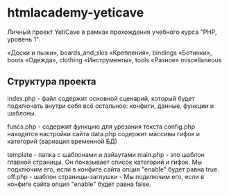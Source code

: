 # htmlacademy-yeticave
 Личный проект YetiCave в рамках прохождения учебного курса "PHP, уровень 1".

«Доски и лыжи», boards_and_skis
«Крепления», bindings
«Ботинки», boots
«Одежда», clothing
«Инструменты», tools
«Разное» miscellaneous

## Структура проекта

index.php - файл содержит основной сценарий, который будет подключать внутри себя всё остальное: конфиги, данные, функции и шаблоны.

funcs.php - содержит функцию для урезания текста
config.php находятся настройки сайта
data.php содержит массивы гифок и категорий (вариация временной БД)

template - папка с шаблонами и лэйаутами
main.php - это шаблон главной страницы. Он показывает список категорий и гифок. Мы  подключим его, если в конфиге сайта опция "enable" будет равна true.
off.php - шаблон страницы-заглушки - Мы подключим его, если в конфиге сайта опция "enable" будет равна false.
